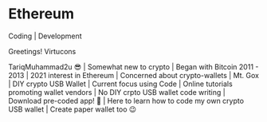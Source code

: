 # Ethereum
Coding | Development

Greetings! Virtucons

TariqMuhammad2u 😎 | Somewhat new to crypto | Began with Bitcoin 2011 - 2013 | 2021 interest in Ethereum | Concerned about crypto-wallets | Mt. Gox | DIY crypto USB Wallet | Current focus using Code | Online tutorials promoting wallet vendors | No DIY crpto USB wallet code writing | Download pre-coded app! 🤨 | Here to learn how to code my own crypto USB wallet | Create paper wallet too 😉
